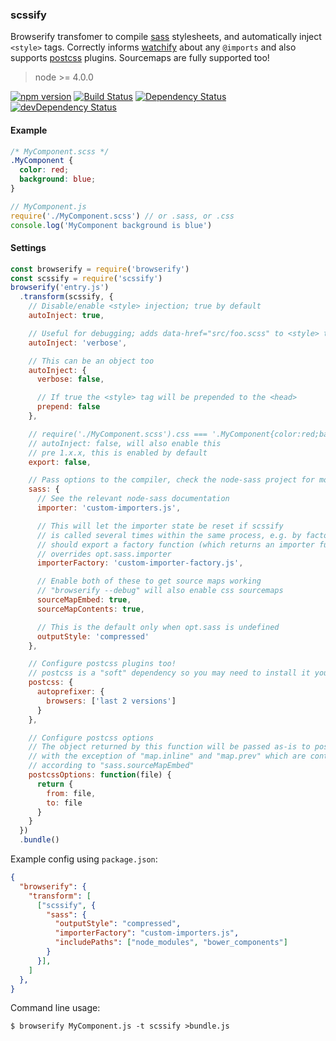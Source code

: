 ### scssify
Browserify transfomer to compile [sass][] stylesheets, and automatically inject `<style>` tags. Correctly informs [watchify][] about any `@imports` and also supports [postcss][] plugins. Sourcemaps are fully supported too!

> node >= 4.0.0

[![npm version](https://badge.fury.io/js/scssify.svg)](https://badge.fury.io/js/scssify) [![Build Status](https://travis-ci.org/cody-greene/scssify.svg?branch=master)](https://travis-ci.org/cody-greene/scssify) [![Dependency Status](https://david-dm.org/cody-greene/scssify.svg)](https://david-dm.org/cody-greene/scssify) [![devDependency Status](https://david-dm.org/cody-greene/scssify/dev-status.svg)](https://david-dm.org/cody-greene/scssify#info=devDependencies)

#### Example
```css
/* MyComponent.scss */
.MyComponent {
  color: red;
  background: blue;
}
```

```javascript
// MyComponent.js
require('./MyComponent.scss') // or .sass, or .css
console.log('MyComponent background is blue')
```

#### Settings

```javascript
const browserify = require('browserify')
const scssify = require('scssify')
browserify('entry.js')
  .transform(scssify, {
    // Disable/enable <style> injection; true by default
    autoInject: true,

    // Useful for debugging; adds data-href="src/foo.scss" to <style> tags
    autoInject: 'verbose',

    // This can be an object too
    autoInject: {
      verbose: false,

      // If true the <style> tag will be prepended to the <head>
      prepend: false
    },

    // require('./MyComponent.scss').css === '.MyComponent{color:red;background:blue}'
    // autoInject: false, will also enable this
    // pre 1.x.x, this is enabled by default
    export: false,

    // Pass options to the compiler, check the node-sass project for more details
    sass: {
      // See the relevant node-sass documentation
      importer: 'custom-importers.js',

      // This will let the importer state be reset if scssify
      // is called several times within the same process, e.g. by factor-bundle
      // should export a factory function (which returns an importer function)
      // overrides opt.sass.importer
      importerFactory: 'custom-importer-factory.js',

      // Enable both of these to get source maps working
      // "browserify --debug" will also enable css sourcemaps
      sourceMapEmbed: true,
      sourceMapContents: true,

      // This is the default only when opt.sass is undefined
      outputStyle: 'compressed'
    },

    // Configure postcss plugins too!
    // postcss is a "soft" dependency so you may need to install it yourself
    postcss: {
      autoprefixer: {
        browsers: ['last 2 versions']
      }
    },

    // Configure postcss options
    // The object returned by this function will be passed as-is to postcss, 
    // with the exception of "map.inline" and "map.prev" which are controlled
    // according to "sass.sourceMapEmbed"
    postcssOptions: function(file) {
      return {
        from: file,
        to: file
      }
    }
  })
  .bundle()
```

Example config using `package.json`:
```json
{
  "browserify": {
    "transform": [
      ["scssify", {
        "sass": {
          "outputStyle": "compressed",
          "importerFactory": "custom-importers.js",
          "includePaths": ["node_modules", "bower_components"]
        }
      }],
    ]
  },
}
```

Command line usage:
```
$ browserify MyComponent.js -t scssify >bundle.js
```

[sass]: http://sass-lang.com
[postcss]: https://github.com/postcss/postcss
[watchify]: https://github.com/substack/watchify
